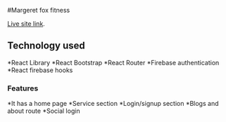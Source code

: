 #Margeret fox fitness

[Live site link](https://margeret-fox-fitness.web.app/home).

## Technology used
*React Library
*React Bootstrap
*React Router
*Firebase authentication
*React firebase hooks

### Features

*It has a home page
*Service section
*Login/signup section
*Blogs and about route
*Social login
